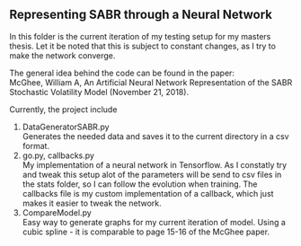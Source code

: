 ## **Representing SABR through a Neural Network** #

In this folder is the current iteration of my testing setup for my masters thesis. Let it be noted that this is subject to constant changes, as I try to make the network converge.

 The general idea behind the code can be found in the paper:    
        McGhee, William A, An Artificial Neural Network Representation of the SABR Stochastic Volatility Model (November 21, 2018).

Currently, the project include
1. DataGeneratorSABR.py     
    Generates the needed data and saves it to the current directory in a csv format.
2. go.py, callbacks.py  
    My implementation of a neural network in Tensorflow. As I constatly try and tweak this setup alot of the parameters will be send to csv files in the stats folder, so I can follow the evolution when training.
    The callbacks file is my custom implementation of a callback, which just makes it easier to tweak the network.
3. CompareModel.py  
    Easy way to generate graphs for my current iteration of model. Using a cubic spline - it is comparable to page 15-16 of the McGhee paper. 

